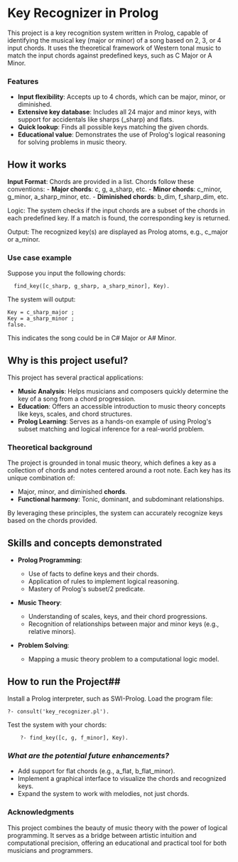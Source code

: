 # Key Recognizer in Prolog #

This project is a key recognition system written in Prolog, capable of identifying the musical key (major or minor) of a song based on 2, 3, or 4 input chords. It uses the theoretical framework of Western tonal music to match the input chords against predefined keys, such as C Major or A Minor.
### Features ### 

  - **Input flexibility**: Accepts up to 4 chords, which can be major, minor, or diminished.
  - **Extensive key database**: Includes all 24 major and minor keys, with support for accidentals like sharps (_sharp) and flats.
  - **Quick lookup**: Finds all possible keys matching the given chords.
  - **Educational value**: Demonstrates the use of Prolog's logical reasoning for solving problems in music theory.

## How it works ##

  **Input Format**: Chords are provided in a list. Chords follow these conventions:
        - **Major chords**: c, g, a_sharp, etc.
        - **Minor chords**: c_minor, g_minor, a_sharp_minor, etc.
        - **Diminished chords**: b_dim, f_sharp_dim, etc.

  Logic: The system checks if the input chords are a subset of the chords in each predefined key. If a match is found, the corresponding key is returned.

  Output: The recognized key(s) are displayed as Prolog atoms, e.g., c_major or a_minor.

### Use case example ###

Suppose you input the following chords:

```
  find_key([c_sharp, g_sharp, a_sharp_minor], Key).
```

The system will output:
```
Key = c_sharp_major ;
Key = a_sharp_minor ;
false.
```

This indicates the song could be in C# Major or A# Minor.
## Why is this project useful? ##

This project has several practical applications:

   -  **Music Analysis**: Helps musicians and composers quickly determine the key of a song from a chord progression.
   -  **Education**: Offers an accessible introduction to music theory concepts like keys, scales, and chord structures.
   -  **Prolog Learning**: Serves as a hands-on example of using Prolog's subset matching and logical inference for a real-world problem.

### Theoretical background ###

The project is grounded in tonal music theory, which defines a key as a collection of chords and notes centered around a root note. Each key has its unique combination of:

  - Major, minor, and diminished **chords**.
  - **Functional harmony**: Tonic, dominant, and subdominant relationships.

By leveraging these principles, the system can accurately recognize keys based on the chords provided.
## Skills and concepts demonstrated ##

  - **Prolog Programming**:
      - Use of facts to define keys and their chords.
      - Application of rules to implement logical reasoning.
      - Mastery of Prolog's subset/2 predicate.

  - **Music Theory**:
      - Understanding of scales, keys, and their chord progressions.
      - Recognition of relationships between major and minor keys (e.g., relative minors).

  - **Problem Solving**:
      - Mapping a music theory problem to a computational logic model.

## How to run the Project##

  Install a Prolog interpreter, such as SWI-Prolog.
  Load the program file:
```
?- consult('key_recognizer.pl').
```

Test the system with your chords:
```
    ?- find_key([c, g, f_minor], Key).
```
### _What are the potential future enhancements?_ ###

 - Add support for flat chords (e.g., a_flat, b_flat_minor).
 - Implement a graphical interface to visualize the chords and recognized keys.
 - Expand the system to work with melodies, not just chords.

### Acknowledgments ###

This project combines the beauty of music theory with the power of logical programming. It serves as a bridge between artistic intuition and computational precision, offering an educational and practical tool for both musicians and programmers.
